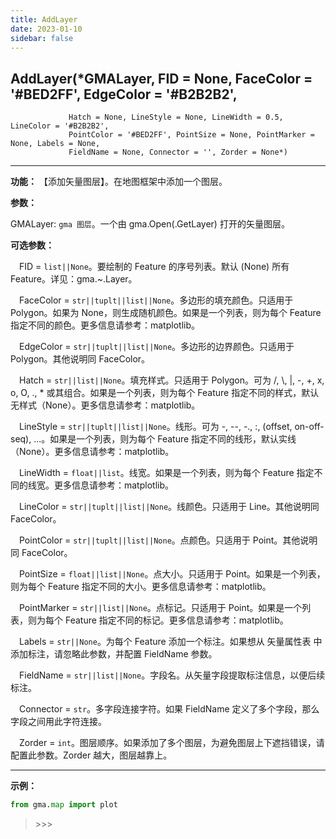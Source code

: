 ```yaml
---
title: AddLayer
date: 2023-01-10
sidebar: false
---
```


## **AddLayer**(*GMALayer, FID = None, FaceColor = '#BED2FF', EdgeColor = '#B2B2B2',
                 Hatch = None, LineStyle = None, LineWidth = 0.5, LineColor = '#B2B2B2',
                 PointColor = '#BED2FF', PointSize = None, PointMarker = None, Labels = None,
                 FieldName = None, Connector = '', Zorder = None*)

---

**功能：** 【添加矢量图层】。在地图框架中添加一个图层。

**参数：**

GMALayer: `gma 图层`。一个由 gma.Open(.GetLayer) 打开的矢量图层。

**可选参数：**

&emsp;FID = `list||None`。要绘制的 Feature 的序号列表。默认 (None) 所有 Feature。详见：gma.~.Layer。

&emsp;FaceColor = `str||tuplt||list||None`。多边形的填充颜色。只适用于 Polygon。如果为 None，则生成随机颜色。如果是一个列表，则为每个 Feature 指定不同的颜色。更多信息请参考：matplotlib。

&emsp;EdgeColor = `str||tuplt||list||None`。多边形的边界颜色。只适用于 Polygon。其他说明同 FaceColor。

&emsp;Hatch = `str||list||None`。填充样式。只适用于 Polygon。可为 /, \\, |, -, +, x, o, O, ., * 或其组合。如果是一个列表，则为每个 Feature 指定不同的样式，默认无样式（None）。更多信息请参考：matplotlib。

&emsp;LineStyle = `str||tuplt||list||None`。线形。可为 -, --, -., :, (offset, on-off-seq), ...。如果是一个列表，则为每个 Feature 指定不同的线形，默认实线（None）。更多信息请参考：matplotlib。

&emsp;LineWidth = `float||list`。线宽。如果是一个列表，则为每个 Feature 指定不同的线宽。更多信息请参考：matplotlib。

&emsp;LineColor = `str||tuplt||list||None`。线颜色。只适用于 Line。其他说明同 FaceColor。

&emsp;PointColor = `str||tuplt||list||None`。点颜色。只适用于 Point。其他说明同 FaceColor。

&emsp;PointSize = `float||list||None`。点大小。只适用于 Point。如果是一个列表，则为每个 Feature 指定不同的大小。更多信息请参考：matplotlib。

&emsp;PointMarker = `str||list||None`。点标记。只适用于 Point。如果是一个列表，则为每个 Feature 指定不同的标记。更多信息请参考：matplotlib。

&emsp;Labels = `str||None`。为每个 Feature 添加一个标注。如果想从 矢量属性表 中添加标注，请忽略此参数，并配置 FieldName 参数。

&emsp;FieldName = `str||list||None`。字段名。从矢量字段提取标注信息，以便后续标注。

&emsp;Connector = `str`。多字段连接字符。如果 FieldName 定义了多个字段，那么字段之间用此字符连接。

&emsp;Zorder = `int`。图层顺序。如果添加了多个图层，为避免图层上下遮挡错误，请配置此参数。Zorder 越大，图层越靠上。

---

**示例：**
```python
from gma.map import plot

```
> \>>> 

